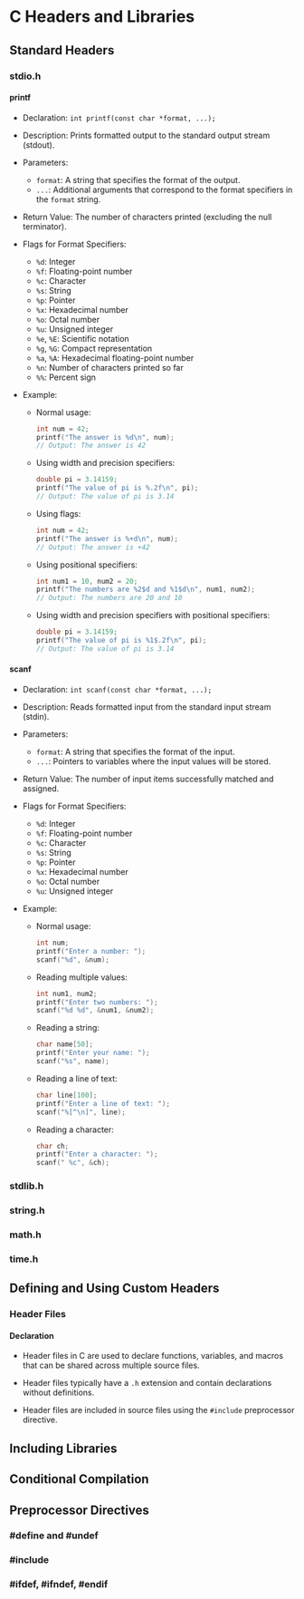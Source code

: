 # C Headers and Libraries

## Standard Headers

### stdio.h

#### printf

- Declaration: `int printf(const char *format, ...);`

- Description: Prints formatted output to the standard output stream (stdout).

- Parameters:
  - `format`: A string that specifies the format of the output.
  - `...`: Additional arguments that correspond to the format specifiers in the `format` string.
- Return Value: The number of characters printed (excluding the null terminator).
- Flags for Format Specifiers:
  - `%d`: Integer
  - `%f`: Floating-point number
  - `%c`: Character
  - `%s`: String
  - `%p`: Pointer
  - `%x`: Hexadecimal number
  - `%o`: Octal number
  - `%u`: Unsigned integer
  - `%e`, `%E`: Scientific notation
  - `%g`, `%G`: Compact representation
  - `%a`, `%A`: Hexadecimal floating-point number
  - `%n`: Number of characters printed so far
  - `%%`: Percent sign
- Example:
  - Normal usage:
	```c
	int num = 42;
	printf("The answer is %d\n", num);
	// Output: The answer is 42
	```
  - Using width and precision specifiers:
	```c
	double pi = 3.14159;
	printf("The value of pi is %.2f\n", pi);
	// Output: The value of pi is 3.14
	```
  - Using flags:
	```c
	int num = 42;
	printf("The answer is %+d\n", num);
	// Output: The answer is +42
	```
  - Using positional specifiers:
	```c
	int num1 = 10, num2 = 20;
	printf("The numbers are %2$d and %1$d\n", num1, num2);
	// Output: The numbers are 20 and 10
	```
  - Using width and precision specifiers with positional specifiers:
	```c
	double pi = 3.14159;
	printf("The value of pi is %1$.2f\n", pi);
	// Output: The value of pi is 3.14
	```

#### scanf

- Declaration: `int scanf(const char *format, ...);`

- Description: Reads formatted input from the standard input stream (stdin).

- Parameters:
  - `format`: A string that specifies the format of the input.
  - `...`: Pointers to variables where the input values will be stored.
- Return Value: The number of input items successfully matched and assigned.
- Flags for Format Specifiers:
  - `%d`: Integer
  - `%f`: Floating-point number
  - `%c`: Character
  - `%s`: String
  - `%p`: Pointer
  - `%x`: Hexadecimal number
  - `%o`: Octal number
  - `%u`: Unsigned integer
- Example:
  - Normal usage:
	```c
	int num;
	printf("Enter a number: ");
	scanf("%d", &num);
	```
  - Reading multiple values:
	```c
	int num1, num2;
	printf("Enter two numbers: ");
	scanf("%d %d", &num1, &num2);
	```
  - Reading a string:
	```c
	char name[50];
	printf("Enter your name: ");
	scanf("%s", name);
	```
  - Reading a line of text:
	```c
	char line[100];
	printf("Enter a line of text: ");
	scanf("%[^\n]", line);
	```
  - Reading a character:
	```c
	char ch;
	printf("Enter a character: ");
	scanf(" %c", &ch);
	```


### stdlib.h
### string.h
### math.h
### time.h

## Defining and Using Custom Headers

### Header Files

#### Declaration

- Header files in C are used to declare functions, variables, and macros that can be shared across multiple source files.

- Header files typically have a `.h` extension and contain declarations without definitions.

- Header files are included in source files using the `#include` preprocessor directive.



## Including Libraries
## Conditional Compilation
## Preprocessor Directives
### #define and #undef
### #include
### #ifdef, #ifndef, #endif
